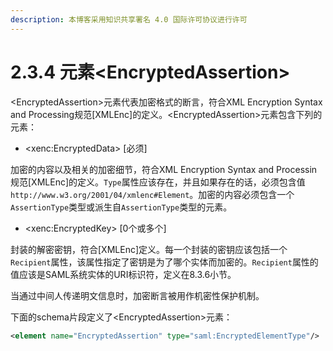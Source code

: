 ```yaml
---
description: 本博客采用知识共享署名 4.0 国际许可协议进行许可
---
```


# 2.3.4 元素\<EncryptedAssertion>

\<EncryptedAssertion>元素代表加密格式的断言，符合XML Encryption Syntax and Processing规范\[XMLEnc]的定义。\<EncryptedAssertion>元素包含下列的元素：

* \<xenc:EncryptedData> \[必须]

加密的内容以及相关的加密细节，符合XML Encryption Syntax and Processin规范\[XMLEnc]的定义。`Type`属性应该存在，并且如果存在的话，必须包含值`http://www.w3.org/2001/04/xmlenc#Element`。加密的内容必须包含一个`AssertionType`类型或派生自`AssertionType`类型的元素。

* \<xenc:EncryptedKey> \[0个或多个]

封装的解密密钥，符合\[XMLEnc]定义。每一个封装的密钥应该包括一个`Recipient`属性，该属性指定了密钥是为了哪个实体而加密的。`Recipient`属性的值应该是SAML系统实体的URI标识符，定义在8.3.6小节。

当通过中间人传递明文信息时，加密断言被用作机密性保护机制。

下面的schema片段定义了\<EncryptedAssertion>元素：

```xml
<element name="EncryptedAssertion" type="saml:EncryptedElementType"/>
```
